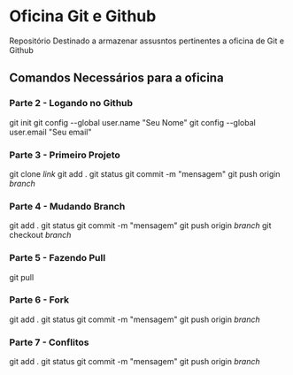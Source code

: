 # Oficina Git e Github
Repositório Destinado a armazenar assusntos pertinentes a oficina de Git e Github

## Comandos Necessários para a oficina
### Parte 2 - Logando no Github
git init
git config --global user.name "Seu Nome"
git config --global user.email "Seu email"

### Parte 3 - Primeiro Projeto
git clone _link_
git add .
git status
git commit -m "mensagem"
git push origin _branch_

### Parte 4 - Mudando Branch
git add .
git status
git commit -m "mensagem"
git push origin _branch_
git checkout _branch_

### Parte 5 - Fazendo Pull
git pull

### Parte 6 - Fork
git add .
git status
git commit -m "mensagem"
git push origin _branch_

### Parte 7 - Conflitos
git add .
git status
git commit -m "mensagem"
git push origin _branch_
